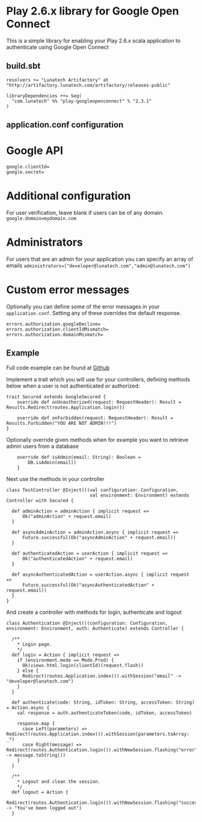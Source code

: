 Play 2.6.x library for Google Open Connect
==========================================

This is a simple library for enabling your Play 2.6.x scala application to authenticate using Google Open Connect

build.sbt
---------
```
resolvers += "Lunatech Artifactory" at "http://artifactory.lunatech.com/artifactory/releases-public"

libraryDependencies ++= Seq(
  "com.lunatech" %% "play-googleopenconnect" % "2.3.1"
)
```

application.conf configuration
------------------------------

# Google API
```
google.clientId=
google.secret=
```

# Additional configuration
For user verification, leave blank if users can be of any domain.  
`google.domain=mydomain.com`

# Administrators
For users that are an admin for your application you can specify an array of emails
`administrators=["developer@lunatech.com","admin@lunatech.com"]`

# Custom error messages
Optionally you can define some of the error messages in your `application.conf`. Setting any of these overrides the default response.  
```
errors.authorization.googleDecline=
errors.authorization.clientIdMismatch=
errors.authorization.domainMismatch=
```

Example
-------
Full code example can be found at [Github](https://github.com/lunatech-labs/lunatech-kitchen-sink)

Implement a trait which you will use for your controllers, defining methods below when a user is not authenticated or authorized:
```
trait Secured extends GoogleSecured {
    override def onUnauthorized(request: RequestHeader): Result = Results.Redirect(routes.Application.login())
   
    override def onForbidden(request: RequestHeader): Result = Results.Forbidden("YOU ARE NOT ADMIN!!!")
}
```

Optionally override given methods when for example you want to retrieve admin users from a database
```
    override def isAdmin(email: String): Boolean =
        DB.isAdmin(email))
    }
```

Next use the methods in your controller
```
class TestController @Inject()(val configuration: Configuration,
                               val environment: Environment) extends Controller with Secured {

  def adminAction = adminAction { implicit request =>
      Ok("adminAction" + request.email)
  }

  def asyncAdminAction = adminAction.async { implicit request =>
      Future.successful(Ok("asyncAdminAction" + request.email))
  }

  def authenticatedAction = userAction { implicit request =>
      Ok("authenticatedAction" + request.email)
  }

  def asyncAuthenticatedAction = userAction.async { implicit request =>
      Future.successful(Ok("asyncAuthenticatedAction" + request.email))
  }
}
```

And create a controller with methods for login, authenticate and logout
```
class Authentication @Inject()(configuration: Configuration, environment: Environment, auth: Authenticate) extends Controller {

  /**
    * Login page.
    */
  def login = Action { implicit request =>
    if (environment.mode == Mode.Prod) {
      Ok(views.html.login(clientId)(request.flash))
    } else {
      Redirect(routes.Application.index()).withSession("email" -> "developer@lunatech.com")
    }
  }

  def authenticate(code: String, idToken: String, accessToken: String) = Action.async {
    val response = auth.authenticateToken(code, idToken, accessToken)

    response.map {
      case Left(parameters) => Redirect(routes.Application.index()).withSession(parameters.toArray: _*)
      case Right(message) => Redirect(routes.Authentication.login()).withNewSession.flashing("error" -> message.toString())
    }
  }

  /**
    * Logout and clean the session.
    */
  def logout = Action {
    Redirect(routes.Authentication.login()).withNewSession.flashing("success" -> "You've been logged out")
  }
```
